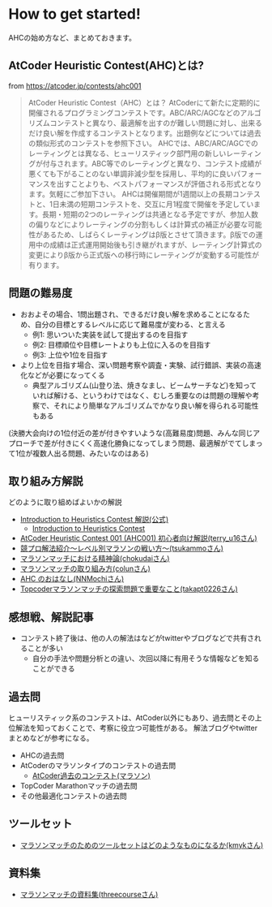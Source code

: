 # How to get started!

AHCの始め方など、まとめておきます。

## AtCoder Heuristic Contest(AHC)とは?

from https://atcoder.jp/contests/ahc001

> AtCoder Heuristic Contest（AHC）とは？
AtCoderにて新たに定期的に開催されるプログラミングコンテストです。ABC/ARC/AGCなどのアルゴリズムコンテストと異なり、最適解を出すのが難しい問題に対し、出来るだけ良い解を作成するコンテストとなります。出題例などについては過去の類似形式のコンテストを参照下さい。
> AHCでは、ABC/ARC/AGCでのレーティングとは異なる、ヒューリスティック部門用の新しいレーティングが付与されます。ABC等でのレーティングと異なり、コンテスト成績が悪くても下がることのない単調非減少型を採用し、平均的に良いパフォーマンスを出すことよりも、ベストパフォーマンスが評価される形式となります。気軽にご参加下さい。
> AHCは開催期間が1週間以上の長期コンテストと、1日未満の短期コンテストを、交互に月1程度で開催を予定しています。長期・短期の2つのレーティングは共通となる予定ですが、参加人数の偏りなどによりレーティングの分割もしくは計算式の補正が必要な可能性があるため、しばらくレーティングはβ版とさせて頂きます。β版での運用中の成績は正式運用開始後も引き継がれますが、レーティング計算式の変更によりβ版から正式版への移行時にレーティングが変動する可能性が有ります。

## 問題の難易度
- おおよその場合、1問出題され、できるだけ良い解を求めることになるため、自分の目標とするレベルに応じて難易度が変わる、と言える
    - 例1: 思いついた実装を試して提出するのを目指す
    - 例2: 目標順位や目標レートよりも上位に入るのを目指す
    - 例3: 上位や1位を目指す
- より上位を目指す場合、深い問題考察や調査・実験、試行錯誤、実装の高速化などが必要になってくる
    - 典型アルゴリズム(山登り法、焼きなまし、ビームサーチなど)を知っていれば解ける、というわけではなく、むしろ重要なのは問題の理解や考察で、それにより簡単なアルゴリズムでかなり良い解を得られる可能性もある

(決勝大会向けの1位付近の差が付きやすいような(高難易度)問題、みんな同じアプローチで差が付きにくく高速化勝負になってしまう問題、最適解がでてしまって1位が複数人出る問題、みたいなのはある)

## 取り組み方解説
どのように取り組めばよいかの解説

- [Introduction to Heuristics Contest 解説(公式)](https://img.atcoder.jp/intro-heuristics/editorial.pdf)
    - [Introduction to Heuristics Contest](https://atcoder.jp/contests/intro-heuristics)
- [AtCoder Heuristic Contest 001 (AHC001) 初心者向け解説(terry_u16さん)](https://www.terry-u16.net/entry/ahc001-how-to)
- [競プロ解法紹介～レベル別マラソンの戦い方～(tsukammoさん)](https://qiita.com/tsukammo/items/7041a00e429f9f5ac4ae)
- [マラソンマッチにおける精神論(chokudaiさん)](https://chokudai.hatenablog.com/entry/2014/12/04/000132)
- [マラソンマッチの取り組み方(colunさん)](http://www.colun.net/archives/294)
- [AHC のおはなし(NNMochiさん)](https://trap.jp/post/1304/)
- [Topcoderマラソンマッチの探索問題で重要なこと(takapt0226さん)](https://qiita.com/takapt0226/items/b2f6d1d77a034b529e21)

## 感想戦、解説記事
- コンテスト終了後は、他の人の解法はなどがtwitterやブログなどで共有されることが多い
    - 自分の手法や問題分析との違い、次回以降に有用そうな情報などを知ることができる

## 過去問
ヒューリスティック系のコンテストは、AtCoder以外にもあり、過去問とその上位解法を知っておくことで、考察に役立つ可能性がある。
解法ブログやtwitterまとめなどが参考になる。

- AHCの過去問
- AtCoderのマラソンタイプのコンテストの過去問
    - [AtCoder過去のコンテスト(マラソン)](https://atcoder.jp/contests/archive?ratedType=0&category=1200&keyword=)
- TopCoder Marathonマッチの過去問
- その他最適化コンテストの過去問

## ツールセット
- [マラソンマッチのためのツールセットはどのようなものになるか(kmykさん)](https://kmyk.github.io/blog/blog/2021/03/18/what-is-a-toolset-for-marathon-matches/)

## 資料集
- [マラソンマッチの資料集(threecourseさん)](https://threecourse.hatenablog.com/entry/%3Fp%3D1164)
